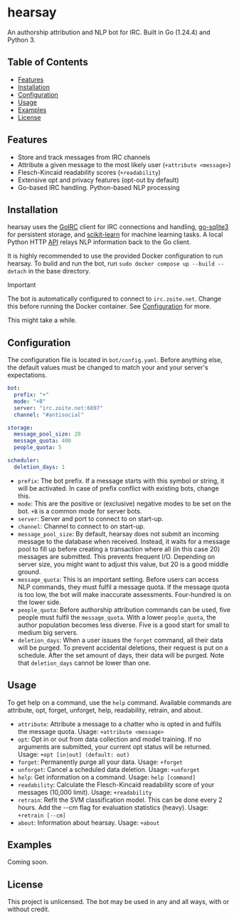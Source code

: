 # hearsay
An authorship attribution and NLP bot for IRC. Built in Go (1.24.4) and Python 3.

## Table of Contents
- [Features](#features)
- [Installation](#installation)
- [Configuration](#configuration)
- [Usage](#usage)
- [Examples](#examples)
- [License](#license)

## Features
- Store and track messages from IRC channels
- Attribute a given message to the most likely user (`+attribute <message>`)
- Flesch-Kincaid readability scores (`+readability`)
- Extensive opt and privacy features (opt-out by default)
- Go-based IRC handling. Python-based NLP processing

## Installation
hearsay uses the [GoIRC](https://github.com/fluffle/goirc) client for IRC connections and handling, [go-sqlite3](https://github.com/mattn/go-sqlite3) for persistent storage, and [scikit-learn](https://scikit-learn.org/) for machine learning tasks. A local Python HTTP [API](https://fastapi.tiangolo.com/) relays NLP information back to the Go client.

It is highly recommended to use the provided Docker configuration to run hearsay. To build and run the bot, run `sudo docker compose up --build --detach` in the base directory.

> [!IMPORTANT]
> The bot is automatically configured to connect to `irc.zoite.net`. Change this before running the Docker container. See [Configuration](#configuration) for more.

This might take a while.

## Configuration
The configuration file is located in `bot/config.yaml`. Before anything else, the default values must be changed to match your and your server's expectations.

```yaml
bot:
  prefix: "+"
  mode: "+B"
  server: "irc.zoite.net:6697"
  channel: "#antisocial"

storage:
  message_pool_size: 20
  message_quota: 400
  people_quota: 5

scheduler:
  deletion_days: 1
```

- `prefix`: The bot prefix. If a message starts with this symbol or string, it will be activated. In case of prefix conflict with existing bots, change this.
- `mode`: This are the positive or (exclusive) negative modes to be set on the bot. `+B` is a common mode for server bots.
- `server`: Server and port to connect to on start-up.
- `channel`: Channel to connect to on start-up.
- `message_pool_size`: By default, hearsay does not submit an incoming message to the database when received. Instead, it waits for a message pool to fill up before creating a transaction where all (in this case 20) messages are submitted. This prevents frequent I/O. Depending on server size, you might want to adjust this value, but 20 is a good middle ground.
- `message_quota`: This is an important setting. Before users can access NLP commands, they must fulfil a message quota. If the message quota is too low, the bot will make inaccurate assessments. Four-hundred is on the lower side.
- `people_quota`: Before authorship attribution commands can be used, five people must fulfil the `message_quota`. With a lower `people_quota`, the author population becomes less diverse. Five is a good start for small to medium big servers.
- `deletion_days`: When a user issues the `forget` command, all their data will be purged. To prevent accidental deletions, their request is put on a schedule. After the set amount of days, their data will be purged. Note that `deletion_days` cannot be lower than one.

## Usage
To get help on a command, use the `help` command. Available commands are attribute, opt, forget, unforget, help, readability, retrain, and about.

- `attribute`: Attribute a message to a chatter who is opted in and fulfils the message quota. Usage: `+attribute <message>`
- `opt`:  Opt in or out from data collection and model training. If no arguments are submitted, your current opt status will be returned. Usage: `+opt [in|out] (default: out)`
- `forget`: Permanently purge all your data. Usage: `+forget`
- `unforget`: Cancel a scheduled data deletion. Usage: `+unforget`
- `help`: Get information on a command. Usage: `help [command]`
- `readability`: Calculate the Flesch-Kincaid readability score of your messages (10,000 limit). Usage: `+readability`
- `retrain`: Refit the SVM classification model. This can be done every 2 hours. Add the --cm flag for evaluation statistics (heavy). Usage: `+retrain [--cm]`
- `about`: Information about hearsay. Usage: `+about`

## Examples
Coming soon.

## License
This project is unlicensed. The bot may be used in any and all ways, with or without credit.